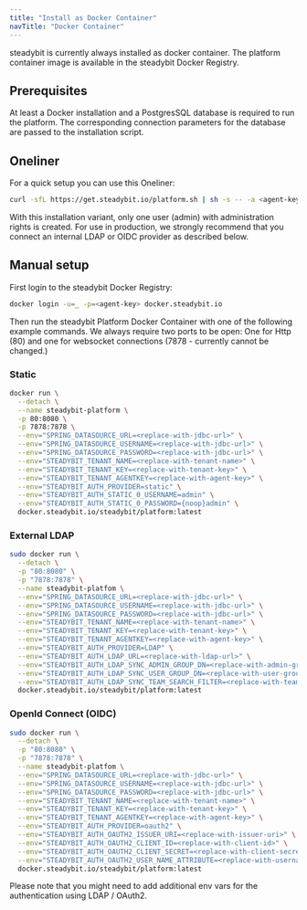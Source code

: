 ```yaml
---
title: "Install as Docker Container"
navTitle: "Docker Container"
---
```

steadybit is currently always installed as docker container. The platform container image is available in the steadybit Docker Registry.

## Prerequisites

At least a Docker installation and a PostgresSQL database is required to run the platform. The corresponding connection parameters for the database are passed to the installation script.

## Oneliner

For a quick setup you can use this Oneliner:

```bash
curl -sfL https://get.steadybit.io/platform.sh | sh -s -- -a <agent-key> -d <jdbc-url> -e <jdbc-user> -f <jdbc-password> -p <ui-password>
```

With this installation variant, only one user (admin) with administration rights is created. For use in production, we strongly recommend that you connect an internal LDAP or OIDC provider as described below.

## Manual setup

First login to the steadybit Docker Registry:

```bash
docker login -u=_ -p=<agent-key> docker.steadybit.io
```

Then run the steadybit Platform Docker Container with one of the following example commands.
We always require two ports to be open: One for Http (80) and one for websocket connections (7878 - currently cannot be changed.)

### Static

```bash
docker run \
  --detach \
  --name steadybit-platform \
  -p 80:8080 \
  -p 7878:7878 \
  --env="SPRING_DATASOURCE_URL=<replace-with-jdbc-url>" \
  --env="SPRING_DATASOURCE_USERNAME=<replace-with-jdbc-url>" \
  --env="SPRING_DATASOURCE_PASSWORD=<replace-with-jdbc-url>" \
  --env="STEADYBIT_TENANT_NAME=<replace-with-tenant-name>" \
  --env="STEADYBIT_TENANT_KEY=<replace-with-tenant-key>" \
  --env="STEADYBIT_TENANT_AGENTKEY=<replace-with-agent-key>" \
  --env="STEADYBIT_AUTH_PROVIDER=static" \
  --env="STEADYBIT_AUTH_STATIC_0_USERNAME=admin" \
  --env="STEADYBIT_AUTH_STATIC_0_PASSWORD={noop}admin" \
  docker.steadybit.io/steadybit/platform:latest
```

### External LDAP

```bash
sudo docker run \
  --detach \
  -p "80:8080" \
  -p "7878:7878" \
  --name steadybit-platfom \
  --env="SPRING_DATASOURCE_URL=<replace-with-jdbc-url>" \
  --env="SPRING_DATASOURCE_USERNAME=<replace-with-jdbc-url>" \
  --env="SPRING_DATASOURCE_PASSWORD=<replace-with-jdbc-url>" \
  --env="STEADYBIT_TENANT_NAME=<replace-with-tenant-name>" \
  --env="STEADYBIT_TENANT_KEY=<replace-with-tenant-key>" \
  --env="STEADYBIT_TENANT_AGENTKEY=<replace-with-agent-key>" \
  --env="STEADYBIT_AUTH_PROVIDER=LDAP" \
  --env="STEADYBIT_AUTH_LDAP_URL=<replace-with-ldap-url>" \
  --env="STEADYBIT_AUTH_LDAP_SYNC_ADMIN_GROUP_DN=<replace-with-admin-group-dn>" \
  --env="STEADYBIT_AUTH_LDAP_SYNC_USER_GROUP_DN=<replace-with-user-group-dn>" \
  --env="STEADYBIT_AUTH_LDAP_SYNC_TEAM_SEARCH_FILTER=<replace-with-team-search-filter>" \
  docker.steadybit.io/steadybit/platform:latest
```

### OpenId Connect (OIDC)

```bash
sudo docker run \
  --detach \
  -p "80:8080" \
  -p "7878:7878" \
  --name steadybit-platfom \
  --env="SPRING_DATASOURCE_URL=<replace-with-jdbc-url>" \
  --env="SPRING_DATASOURCE_USERNAME=<replace-with-jdbc-url>" \
  --env="SPRING_DATASOURCE_PASSWORD=<replace-with-jdbc-url>" \
  --env="STEADYBIT_TENANT_NAME=<replace-with-tenant-name>" \
  --env="STEADYBIT_TENANT_KEY=<replace-with-tenant-key>" \
  --env="STEADYBIT_TENANT_AGENTKEY=<replace-with-agent-key>" \
  --env="STEADYBIT_AUTH_PROVIDER=oauth2" \
  --env="STEADYBIT_AUTH_OAUTH2_ISSUER_URI=<replace-with-issuer-uri>" \
  --env="STEADYBIT_AUTH_OAUTH2_CLIENT_ID=<replace-with-client-id>" \
  --env="STEADYBIT_AUTH_OAUTH2_CLIENT_SECRET=<replace-with-client-secret>" \
  --env="STEADYBIT_AUTH_OAUTH2_USER_NAME_ATTRIBUTE=<replace-with-username-attribute>" \
  docker.steadybit.io/steadybit/platform:latest
```

Please note that you might need to add additional env vars for the authentication using LDAP / OAuth2.
